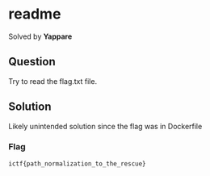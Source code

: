 # readme
Solved by **Yappare**

## Question
Try to read the flag.txt file.

## Solution
Likely unintended solution since the flag was in Dockerfile

### Flag
`ictf{path_normalization_to_the_rescue}`
